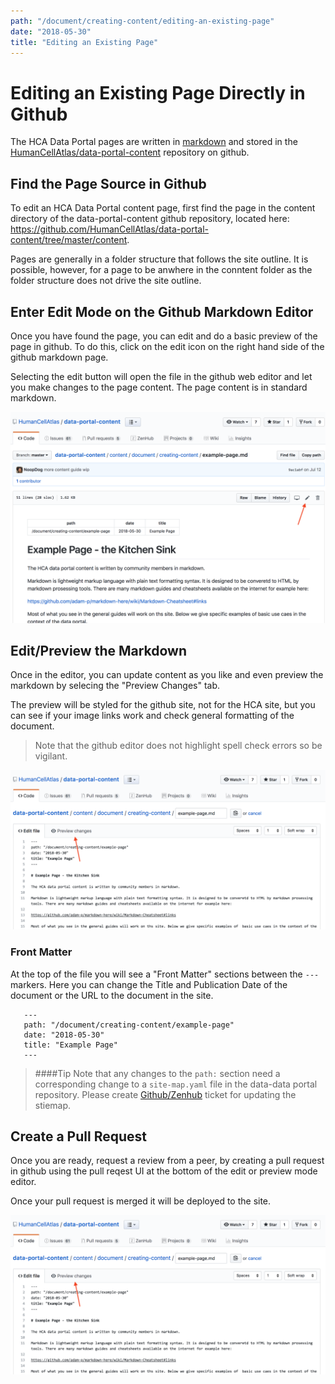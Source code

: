 ```yaml
---
path: "/document/creating-content/editing-an-existing-page"
date: "2018-05-30"
title: "Editing an Existing Page"
---
```


# Editing an Existing Page Directly in Github
The HCA Data Portal pages are written in [markdown](https://guides.github.com/features/mastering-markdown/) and stored in the [HumanCellAtlas/data-portal-content](https://github.com/HumanCellAtlas/data-portal-content) repository on github.

## Find the Page Source in Github
To edit an HCA Data Portal content page, first find the page in the content directory of the data-portal-content github repository, located here: https://github.com/HumanCellAtlas/data-portal-content/tree/master/content.
 
 Pages are generally in a folder structure that follows the site outline. It is possible, however, for a page to be anwhere in the conntent folder as the folder structure does not drive the site outline. 

## Enter Edit Mode on the Github Markdown Editor
Once you have found the page, you can edit and do a basic preview of the page in github. To do this, click on the edit icon on the right hand side of the github markdown page.

Selecting the  edit button will open the file in the github web editor and let you make changes to the page content.  The page content is in standard markdown.

 
![Edit an Existing Page](../_images/edit-existing-page.png "Edit an Existing Page")

## Edit/Preview the Markdown
Once in the editor, you can update content as you like and even preview the markdown by selecing the "Preview Changes" tab.

The preview will be styled for the github site, not for the HCA site, but you can see if your image links work and check general formatting of the document.

>Note that the github editor does not highlight spell check errors so be vigilant.


![Edit in Github](../_images/edit-mode.png "Edit an Existing Page")

### Front Matter

At the top of the file you will see a "Front Matter" sections between the `---` markers. Here you can change the Title and Publication Date of the document or the URL to the document in the site.

```
   ---
   path: "/document/creating-content/example-page"
   date: "2018-05-30"
   title: "Example Page"
   ---
```

>####Tip
>Note that any changes to the `path:` section need a corresponding change to a `site-map.yaml` file in the data-data portal repository. Please create [Github/Zenhub](https://app.zenhub.com/workspace/o/humancellatlas/data-portal-content/boards?repos=130759918) ticket for updating the stiemap.

## Create a Pull Request

Once you are ready, request a review from a peer, by creating a pull request in github using the pull reqest UI at the bottom of the edit or preview mode editor.

Once your pull request is merged it will be deployed to the site.

![Create a Pull Reqeust](../_images/edit-mode.png "Edit an Existing Page")
 
 
